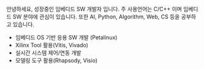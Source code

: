 안녕하세요, 성장중인 임베디드 SW 개발자 입니다.
주 사용언어는 C/C++ 이며 임베디드 SW 분야에 관심이 있습니다.
또한 AI, Python, Algorithm, Web, CS 등을 공부하고 있습니다.

- 임베디드 OS 기반 응용 SW 개발 (Petalinux)
- Xilinx Tool 활용(Vitis, Vivado)
- 실시간 시스템 제어/연동 개발
- 모델링 도구 활용(Rhapsody, Visio)
